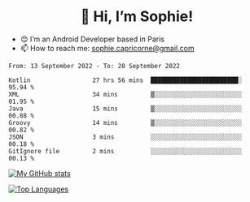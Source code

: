 <h1 align="center"> 👋 Hi, I’m Sophie! </h1>  

- 😊 I’m an Android Developer based in Paris
- 📫 How to reach me: sophie.capricorne@gmail.com


<!--START_SECTION:waka-->

```text
From: 13 September 2022 - To: 20 September 2022

Kotlin                 27 hrs 56 mins  ████████████████████████░   95.94 %
XML                    34 mins         ▒░░░░░░░░░░░░░░░░░░░░░░░░   01.95 %
Java                   15 mins         ▒░░░░░░░░░░░░░░░░░░░░░░░░   00.88 %
Groovy                 14 mins         ▒░░░░░░░░░░░░░░░░░░░░░░░░   00.82 %
JSON                   3 mins          ░░░░░░░░░░░░░░░░░░░░░░░░░   00.18 %
GitIgnore file         2 mins          ░░░░░░░░░░░░░░░░░░░░░░░░░   00.13 %
```

<!--END_SECTION:waka-->

[![My GitHub stats](https://github-readme-stats.vercel.app/api?username=sophicapri&show_icons=true&theme=buefy)](https://github.com/anuraghazra/github-readme-stats)

[![Top Languages](https://github-readme-stats.vercel.app/api/top-langs/?username=sophicapri&langs_count=2&layout=compact)](https://github.com/anuraghazra/github-readme-stats)
